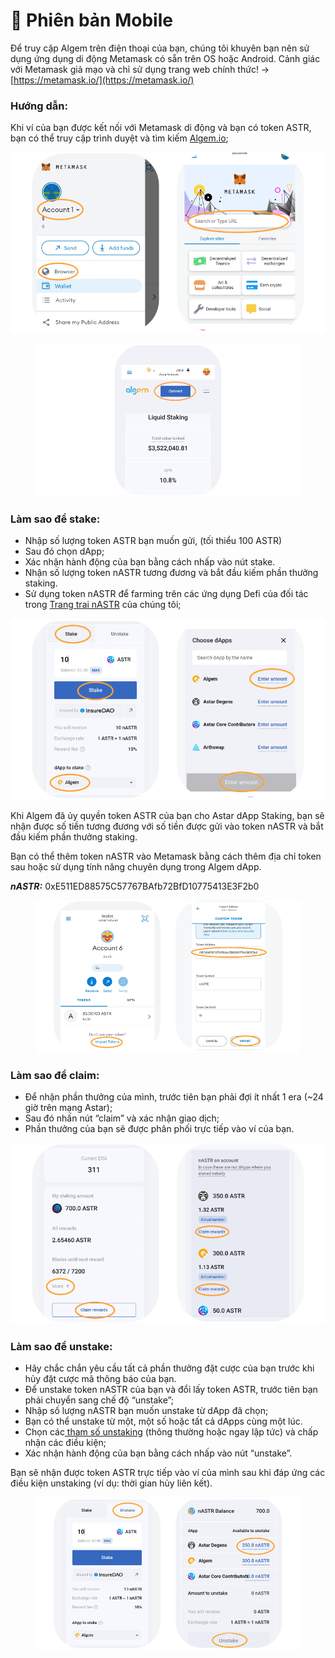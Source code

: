 # 📱 Phiên bản Mobile

Để truy cập Algem trên điện thoại của bạn, chúng tôi khuyên bạn nên sử dụng ứng dụng di động Metamask có sẵn trên OS hoặc Android. Cảnh giác với Metamask giả mạo và chỉ sử dụng trang web chính thức! ->[https://metamask.io/](https://metamask.io/)

### Hướng dẫn:

Khi ví của bạn được kết nối với Metamask di động và bạn có token ASTR, bạn có thể truy cập trình duyệt và tìm kiếm [Algem.io](http://algem.io/);

![](../../.gitbook/assets/A.png)

<figure><img src="../../.gitbook/assets/B.png" alt=""><figcaption></figcaption></figure>

### Làm sao để stake:&#x20;

* Nhập số lượng token ASTR bạn muốn gửi, (tối thiểu 100 ASTR)
* Sau đó chọn dApp;
* Xác nhận hành động của bạn bằng cách nhấp vào nút stake.
* Nhận số lượng token nASTR tương đương và bắt đầu kiếm phần thưởng staking.
* Sử dụng token nASTR để farming trên các ứng dụng Defi của đối tác trong [Trang trai nASTR](https://docs.algem.io/get-started/how-to-use-algems-nastr-liquidity-hub) của chúng tôi;

![](../../.gitbook/assets/C.png)

Khi Algem đã ủy quyền token ASTR của bạn cho Astar dApp Staking, bạn sẽ nhận được số tiền tương đương với số tiền được gửi vào token nASTR và bắt đầu kiếm phần thưởng staking.

Bạn có thể thêm token nASTR vào Metamask bằng cách thêm địa chỉ token sau hoặc sử dụng tính năng chuyên dụng trong Algem dApp.

_**nASTR:**_ 0xE511ED88575C57767BAfb72BfD10775413E3F2b0

<figure><img src="../../.gitbook/assets/F (1).png" alt=""><figcaption></figcaption></figure>

### Làm sao để claim:

* Để nhận phần thưởng của mình, trước tiên bạn phải đợi ít nhất 1 era (\~24 giờ trên mạng Astar);
* Sau đó nhấn nút “claim” và xác nhận giao dịch;
* Phần thưởng của bạn sẽ được phân phối trực tiếp vào ví của bạn.

![](<../../.gitbook/assets/E (1).png>)

### Làm sao để unstake:

* Hãy chắc chắn yêu cầu tất cả phần thưởng đặt cược của bạn trước khi hủy đặt cược mã thông báo của bạn.
* Để unstake token nASTR của bạn và đổi lấy token ASTR, trước tiên bạn phải chuyển sang chế độ “unstake”;
* Nhập số lượng nASTR bạn muốn unstake từ dApp đã chọn;
* Bạn có thể unstake từ một, một số hoặc tất cả dApps cùng một lúc.
* Chọn các[ tham số unstaking](../../algem-protocol/liquid-dapp-staking/unstaking-nastr.md) (thông thường hoặc ngay lập tức) và chấp nhận các điều kiện;
* Xác nhận hành động của bạn bằng cách nhấp vào nút “unstake”.

Bạn sẽ nhận được token ASTR trực tiếp vào ví của mình sau khi đáp ứng các điều kiện unstaking (ví dụ: thời gian hủy liên kết).

<figure><img src="../../.gitbook/assets/D (1).png" alt=""><figcaption></figcaption></figure>

